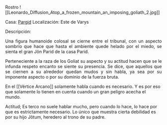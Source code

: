 Rostro
	![[Leonardo_Diffusion_Atop_a_frozen_mountain_an_imposing_goliath_2.jpg]]

Casa: <u>Pargid</u>
Localización: Este de Varys

Descripción:
<p align="justify">Una figura humanoide colosal se cierne entre el tribunal, con un aspecto sombrío que hace que hasta el ambiente quede helado por el miedo, se sienta el gran Jön Parid de la casa Parid.</p>

<p align="justify">Perteneciente a la raza de los Goliat su aspecto y su actitud hacen que se le infunda respeto encanto se siente su presencia. Se dice, que aquellos que se ciernen a su alrededor quedan mudos y sin habla, ya sea por su imponente aspecto o por su dominio de la fuerza bruta.</p>

En el [[Vértice Arcano]] solamente habla cuando es necesario. Y es por eso que solamente lo tienen en cuenta cuando un gran peligro acecha el mundo. 



Actitud;
	Es terco no suele hablar mucho, pero cuando lo hace, lo hace por que es estrictamente necesario.
	Lo único que muestra cierta debilidad es por su hijo Jôtum, heredero al trono de su padre.